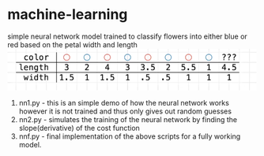 # machine-learning
simple neural network model trained to classify flowers into either blue or red based on the petal width and length 
![alt text](https://github.com/DanNduati/machine-learning/blob/master/iris_dataset.png)
1. nn1.py - this is an simple demo of how the neural network works however it is not trained and thus only gives out random guesses 
2. nn2.py - simulates the training of the neural network by finding the slope(derivative) of the cost function
3. nnf.py - final implementation of the above scripts for a fully working model.
